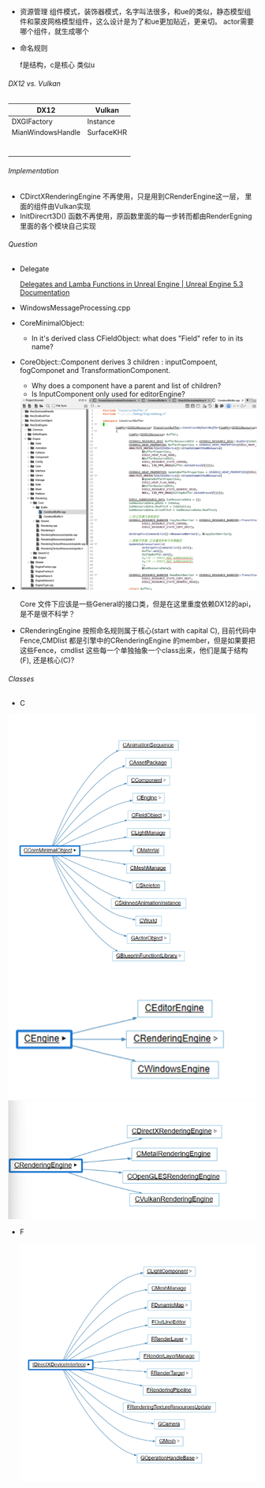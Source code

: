 - 资源管理
  组件模式，装饰器模式，名字叫法很多，和ue的类似，静态模型组件和蒙皮网格模型组件，这么设计是为了和ue更加贴近，更亲切。
  actor需要哪个组件，就生成哪个
- 命名规则

  f是结构，c是核心 类似u

###### DX12 vs. Vulkan

| DX12              | Vulkan     |
| ----------------- | ---------- |
| DXGIFactory       | Instance   |
| MianWindowsHandle | SurfaceKHR |
|                   |            |
|                   |            |
|                   |            |
|                   |            |
|                   |            |
|                   |            |
|                   |            |

###### Implementation

- CDirctXRenderingEngine 不再使用，只是用到CRenderEngine这一层， 里面的组件由Vulkan实现
- InitDirecrt3D()  函数不再使用，原函数里面的每一步转而都由RenderEgning里面的各个模块自己实现

###### Question

- Delegate

  [Delegates and Lamba Functions in Unreal Engine | Unreal Engine 5.3 Documentation](https://docs.unrealengine.com/5.3/en-US/delegates-and-lamba-functions-in-unreal-engine/)
- WindowsMessageProcessing.cpp
- CoreMinimalObject:

  - In it's derived class CFieldObject: what does "Field" refer to in its name?
- CoreObject::Component derives 3 children : inputCompoent, fogComponet and TransformationComponent.

  - Why does a component have a parent and list of children?
  - Is InputComponent only used for editorEngine?
- <img src="NoteImage\Question01.png" style="zoom:50%;" />

  Core	文件下应该是一些General的接口类，但是在这里重度依赖DX12的api，是不是很不科学？
  
- CRenderingEngine 按照命名规则属于核心(start with capital C),  目前代码中Fence,CMDlist 都是引擎中的CRenderingEngine 的member，但是如果要把这些Fence，cmdlist 这些每一个单独抽象一个class出来，他们是属于结构(F), 还是核心(C)?

###### Classes

- C

<img src="NoteImage\CCoreMinimalObject.png" width=600 />

<img src="NoteImage\CEngine.png" width=600 />

<img src="NoteImage\CRenderingEngine.png" width=600 />

- F

  <img src="NoteImage\IDirectDeviceInterfece.png" width=600 />
